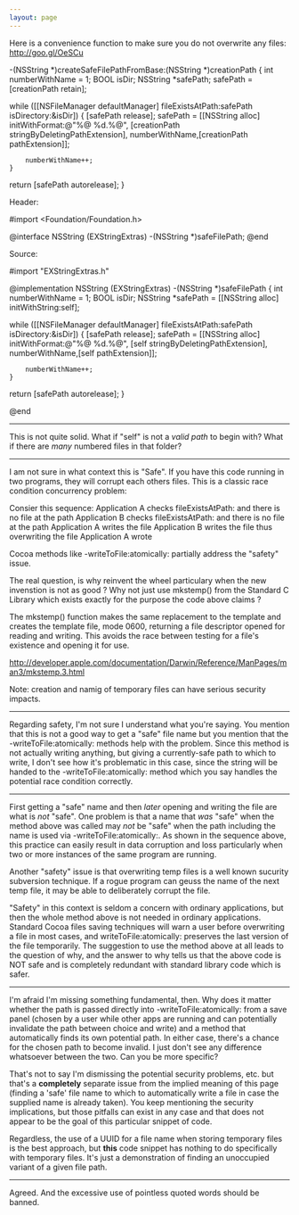 ```yaml
---
layout: page
---
```


Here is a convenience function to make sure you do not overwrite any files: http://goo.gl/OeSCu

    
-(NSString *)createSafeFilePathFromBase:(NSString *)creationPath
{
int numberWithName = 1;
BOOL isDir;
NSString *safePath;
safePath = [creationPath retain];

while ([[NSFileManager defaultManager] fileExistsAtPath:safePath
                                            isDirectory:&isDir])
    {
        [safePath release];
        safePath = [[NSString alloc] initWithFormat:@"%@ %d.%@",
            [creationPath stringByDeletingPathExtension],
            numberWithName,[creationPath pathExtension]];
        
        numberWithName++;
    }


return [safePath autorelease];
}


Header:
    
#import <Foundation/Foundation.h>

@interface NSString (EXStringExtras)
-(NSString *)safeFilePath;
@end

Source:
    
#import "EXStringExtras.h"

@implementation NSString (EXStringExtras)
-(NSString *)safeFilePath
{
int numberWithName = 1;
BOOL isDir;
NSString *safePath = [[NSString alloc] initWithString:self];

while ([[NSFileManager defaultManager] fileExistsAtPath:safePath
                                            isDirectory:&isDir])
    {
        [safePath release];
        safePath = [[NSString alloc] initWithFormat:@"%@ %d.%@",
            [self 	stringByDeletingPathExtension],
            numberWithName,[self pathExtension]];
        
        numberWithName++;
    }

return [safePath autorelease];
}

@end


----

This is not quite solid. What if "self" is not a *valid path* to begin with? What if there are *many* numbered files in that folder?

----
I am not sure in what context this is "Safe".  If you have this code running in two programs, they will corrupt each others files.  This is a classic race condition concurrency problem:

Consier this sequence:
Application A checks fileExistsAtPath: and there is no file at the path
Application B checks fileExistsAtPath: and there is no file at the path
Application A writes the file
Application B writes the file thus overwriting the file Application A wrote

Cocoa methods like -writeToFile:atomically: partially address the "safety" issue.

The real question, is why reinvent the wheel particulary when the new invenstion is not as good ?  Why not just use mkstemp() from the Standard C Library which exists exactly for the purpose the code above claims ?

The mkstemp() function makes the same replacement to the template and
     creates the template file, mode 0600, returning a file descriptor opened
     for reading and writing.  This avoids the race between testing for a
     file's existence and opening it for use.


http://developer.apple.com/documentation/Darwin/Reference/ManPages/man3/mkstemp.3.html

Note: creation and namig of temporary files can have serious security impacts.

----

Regarding safety, I'm not sure I understand what you're saying. You mention that this is not a good way to get a "safe" file name but you mention that the -writeToFile:atomically: methods help with the problem. Since this method is not actually writing anything, but giving a currently-safe path to which to write, I don't see how it's problematic in this case, since the string will be handed to the -writeToFile:atomically: method which you say handles the potential race condition correctly.

----
First getting a "safe" name and then _later_ opening and writing the file are what is _not_ "safe".  One problem is that a name that _was_ "safe" when the method above was called may _not_ be "safe" when the path including the name is used via -writeToFile:atomically:.  As shown in the sequence above, this practice can easily result in data corruption and loss particularly when two or more instances of the same program are running.

Another "safety" issue is that overwriting temp files is a well known sucurity subversion technique.  If a rogue program can geuss the name of the next temp file, it may be able to deliberately corrupt the file.

"Safety" in this context is seldom a concern with ordinary applications, but then the whole method above is not needed in ordinary applications.  Standard Cocoa files saving techniques will warn a user before overwriting a file in most cases, and writeToFile:atomically: preserves the last version of the file temporarily.  The suggestion to use the method above at all leads to the question of why, and the answer to why tells us that the above code is NOT safe and is completely redundant with standard library code which is safer.

----

I'm afraid I'm missing something fundamental, then. Why does it matter whether the path is passed directly into -writeToFile:atomically: from a save panel (chosen by a user while other apps are running and can potentially invalidate the path between choice and write) and a method that automatically finds its own potential path. In either case, there's a chance for the chosen path to become invalid. I just don't see any difference whatsoever between the two. Can you be more specific?

That's not to say I'm dismissing the potential security problems, etc. but that's a **completely** separate issue from the implied meaning of this page (finding a 'safe' file name to which to automatically write a file in case the supplied name is already taken). You keep mentioning the security implications, but those pitfalls can exist in any case and that does not appear to be the goal of this particular snippet of code.

Regardless, the use of a UUID for a file name when storing temporary files is the best approach, but **this** code snippet has nothing to do specifically with temporary files. It's just a demonstration of finding an unoccupied variant of a given file path.

----

Agreed. And the excessive use of pointless quoted words should be banned.
